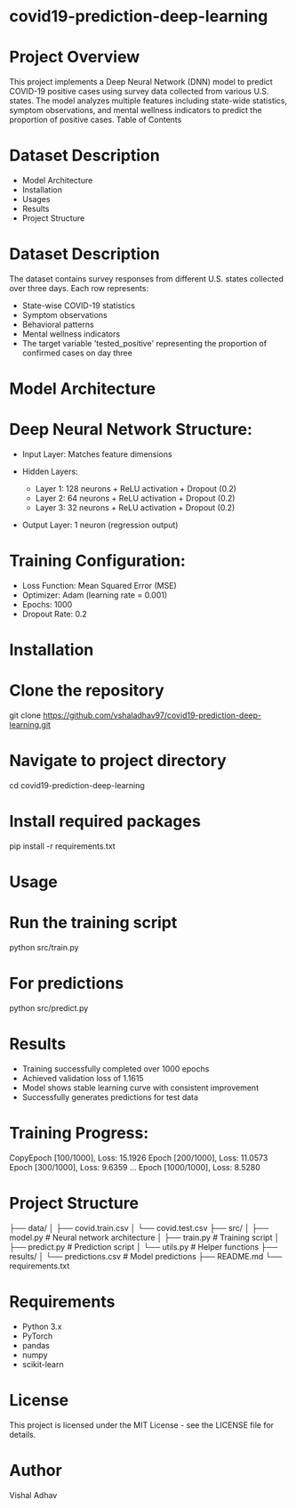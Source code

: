 # covid19-prediction-deep-learning
# Project Overview
This project implements a Deep Neural Network (DNN) model to predict COVID-19 positive cases using survey data collected from various U.S. states. The model analyzes multiple features including state-wide statistics, symptom observations, and mental wellness indicators to predict the proportion of positive cases.
Table of Contents

# Dataset Description
- Model Architecture
- Installation
- Usages
- Results
- Project Structure

# Dataset Description
The dataset contains survey responses from different U.S. states collected over three days. Each row represents:

- State-wise COVID-19 statistics
- Symptom observations
- Behavioral patterns
- Mental wellness indicators
- The target variable 'tested_positive' representing the proportion of confirmed cases on day three

# Model Architecture
# Deep Neural Network Structure:

- Input Layer: Matches feature dimensions
- Hidden Layers:

	- Layer 1: 128 neurons + ReLU activation + Dropout (0.2)
	- Layer 2: 64 neurons + ReLU activation + Dropout (0.2)
	- Layer 3: 32 neurons + ReLU activation + Dropout (0.2)


- Output Layer: 1 neuron (regression output)

# Training Configuration:

- Loss Function: Mean Squared Error (MSE)
- Optimizer: Adam (learning rate = 0.001)
- Epochs: 1000
- Dropout Rate: 0.2

# Installation
# Clone the repository
git clone https://github.com/vshaladhav97/covid19-prediction-deep-learning.git

# Navigate to project directory
cd covid19-prediction-deep-learning

# Install required packages
pip install -r requirements.txt

# Usage
# Run the training script
python src/train.py

# For predictions
python src/predict.py

# Results

- Training successfully completed over 1000 epochs
- Achieved validation loss of 1.1615
- Model shows stable learning curve with consistent improvement
- Successfully generates predictions for test data

# Training Progress:
CopyEpoch [100/1000], Loss: 15.1926
Epoch [200/1000], Loss: 11.0573
Epoch [300/1000], Loss: 9.6359
...
Epoch [1000/1000], Loss: 8.5280

# Project Structure

├── data/
│   ├── covid.train.csv
│   └── covid.test.csv
├── src/
│   ├── model.py          # Neural network architecture
│   ├── train.py          # Training script
│   ├── predict.py        # Prediction script
│   └── utils.py          # Helper functions
├── results/
│   └── predictions.csv   # Model predictions
├── README.md
└── requirements.txt

# Requirements
- Python 3.x
- PyTorch
- pandas
- numpy
- scikit-learn

# License
This project is licensed under the MIT License - see the LICENSE file for details.

# Author
Vishal Adhav
